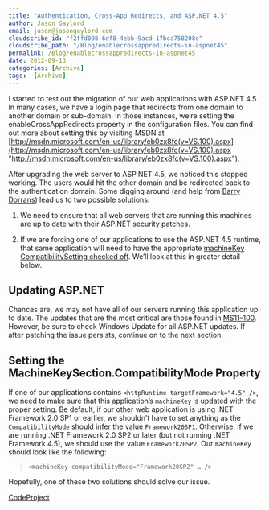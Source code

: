 ```yaml
---
title: "Authentication, Cross-App Redirects, and ASP.NET 4.5"
author: Jason Gaylord
email: jason@jasongaylord.com
cloudscribe_id: "f2ffd098-6df8-4ebb-9acd-17bca758208c"
cloudscribe_path: "/Blog/enablecrossappredirects-in-aspnet45"
permalink: /Blog/enablecrossappredirects-in-aspnet45
date: 2012-09-13
categories: [Archive]
tags:  [Archive]
---
```


I started to test out the migration of our web applications with ASP.NET 4.5. In many cases, we have a login page that redirects from one domain to another domain or sub-domain. In those instances, we’re setting the enableCrossAppRedirects property in the configuration files. You can find out more about setting this by visiting MSDN at [http://msdn.microsoft.com/en-us/library/eb0zx8fc(v=VS.100).aspx](http://msdn.microsoft.com/en-us/library/eb0zx8fc(v=VS.100).aspx "http://msdn.microsoft.com/en-us/library/eb0zx8fc(v=VS.100).aspx").

After upgrading the web server to ASP.NET 4.5, we noticed this stopped working. The users would hit the other domain and be redirected back to the authentication domain. Some digging around (and help from [Barry Dorrans](https://twitter.com/blowdart)) lead us to two possible solutions:

1.  We need to ensure that all web servers that are running this machines are up to date with their ASP.NET security patches.

2.  If we are forcing one of our applications to use the ASP.NET 4.5 runtime, that same application will need to have the appropriate [machineKey CompatibilitySetting checked off](http://jasong.us/QeHxvD). We’ll look at this in greater detail below.



## Updating ASP.NET

Chances are, we may not have all of our servers running this application up to date. The updates that are the most critical are those found in [MS11-100](http://jasong.us/QeHSOM). However, be sure to check Windows Update for all ASP.NET updates. If after patching the issue persists, continue on to the next section.

## Setting the MachineKeySection.CompatibilityMode Property

If one of our applications contains `<httpRuntime targetFramework="4.5" />`, we need to make sure that this application’s `machineKey` is updated with the proper setting. Be default, if our other web application is using .NET Framework 2.0 SP1 or earlier, we shouldn’t have to set anything as the `CompatibilityMode` should infer the value `Framework20SP1`. Otherwise, if we are running .NET Framework 2.0 SP2 or later (but not running .NET Framework 4.5), we should use the value `Framework20SP2`. Our `machineKey` should look like the following:

> `<machineKey compatibilityMode="Framework20SP2" … />`

Hopefully, one of these two solutions should solve our issue.

[CodeProject](http://www.codeproject.com)
